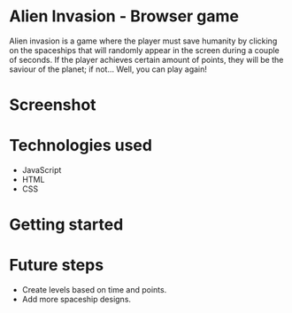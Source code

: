 # Alien Invasion - Browser game
Alien invasion is a game where the player must save humanity by clicking on the spaceships that will randomly appear in the screen during a couple of seconds. 
If the player achieves certain amount of points, they will be the saviour of the planet; if not... Well, you can play again!

# Screenshot


# Technologies used
- JavaScript
- HTML
- CSS

# Getting started

# Future steps
- Create levels based on time and points.
- Add more spaceship designs.